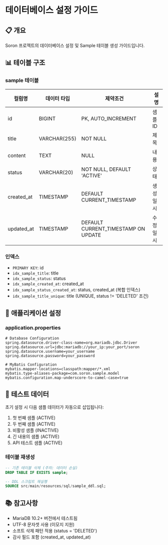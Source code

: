 # 데이터베이스 설정 가이드

## 📋 개요

Soron 프로젝트의 데이터베이스 설정 및 Sample 테이블 생성 가이드입니다.

## 📊 테이블 구조

### sample 테이블

| 컬럼명 | 데이터 타입 | 제약조건 | 설명 |
|--------|-------------|----------|------|
| id | BIGINT | PK, AUTO_INCREMENT | 샘플 ID |
| title | VARCHAR(255) | NOT NULL | 제목 |
| content | TEXT | NULL | 내용 |
| status | VARCHAR(20) | NOT NULL, DEFAULT 'ACTIVE' | 상태 |
| created_at | TIMESTAMP | DEFAULT CURRENT_TIMESTAMP | 생성일시 |
| updated_at | TIMESTAMP | DEFAULT CURRENT_TIMESTAMP ON UPDATE | 수정일시 |

### 인덱스

- `PRIMARY KEY`: id
- `idx_sample_title`: title
- `idx_sample_status`: status  
- `idx_sample_created_at`: created_at
- `idx_sample_status_created_at`: status, created_at (복합 인덱스)
- `idx_sample_title_unique`: title (UNIQUE, status != 'DELETED' 조건)

## 🔧 애플리케이션 설정

### application.properties

```properties
# Database Configuration
spring.datasource.driver-class-name=org.mariadb.jdbc.Driver
spring.datasource.url=jdbc:mariadb://your_ip:your_port/soron
spring.datasource.username=your_username
spring.datasource.password=your_password

# MyBatis Configuration
mybatis.mapper-locations=classpath:mapper/*.xml
mybatis.type-aliases-package=com.soron.sample.model
mybatis.configuration.map-underscore-to-camel-case=true
```

## 🧪 테스트 데이터

초기 설정 시 다음 샘플 데이터가 자동으로 삽입됩니다:

1. 첫 번째 샘플 (ACTIVE)
2. 두 번째 샘플 (ACTIVE)  
3. 비활성 샘플 (INACTIVE)
4. 긴 내용의 샘플 (ACTIVE)
5. API 테스트 샘플 (ACTIVE)

### 테이블 재생성

```sql
-- 기존 테이블 삭제 (주의: 데이터 손실)
DROP TABLE IF EXISTS sample;

-- DDL 스크립트 재실행
SOURCE src/main/resources/sql/sample_ddl.sql;
```

## 📚 참고사항

- MariaDB 10.2+ 버전에서 테스트됨
- UTF-8 문자셋 사용 (이모지 지원)
- 소프트 삭제 패턴 적용 (status = 'DELETED')
- 감사 필드 포함 (created_at, updated_at)
